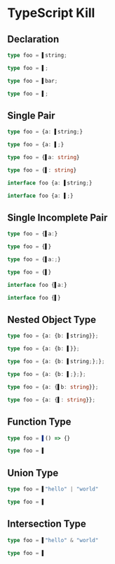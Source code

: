 # TypeScript Kill
## Declaration
```typescript
type foo = ▌string;
```
```typescript
type foo = ▌;
```

```typescript
type foo = ▌bar;
```
```typescript
type foo = ▌;
```

## Single Pair
```typescript
type foo = {a: ▌string;}
```
```typescript
type foo = {a: ▌;}
```

```typescript
type foo = {▌a: string}
```
```typescript
type foo = {▌: string}
```

```typescript
interface foo {a: ▌string;}
```
```typescript
interface foo {a: ▌;}
```

## Single Incomplete Pair
```typescript
type foo = {▌a:}
```
```typescript
type foo = {▌}
```

```typescript
type foo = {▌a:;}
```
```typescript
type foo = {▌}
```

```typescript
interface foo {▌a:}
```
```typescript
interface foo {▌}
```

## Nested Object Type
```typescript
type foo = {a: {b: ▌string}};
```
```typescript
type foo = {a: {b: ▌}};
```

```typescript
type foo = {a: {b: ▌string;};};
```
```typescript
type foo = {a: {b: ▌;};};
```

```typescript
type foo = {a: {▌b: string}};
```
```typescript
type foo = {a: {▌: string}};
```

## Function Type
```typescript
type foo = ▌() => {}
```
```typescript
type foo = ▌
```

## Union Type
```typescript
type foo = ▌"hello" | "world"
```
```typescript
type foo = ▌
```

## Intersection Type
```typescript
type foo = ▌"hello" & "world"
```
```typescript
type foo = ▌
```